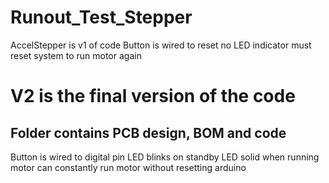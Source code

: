 # Runout_Test_Stepper

AccelStepper is v1 of code
Button is wired to reset
no LED indicator
must reset system to run motor again

# V2 is the final version of the code
## Folder contains PCB design, BOM and code
Button is wired to digital pin
LED blinks on standby
LED solid when running motor
can constantly run motor without resetting arduino
